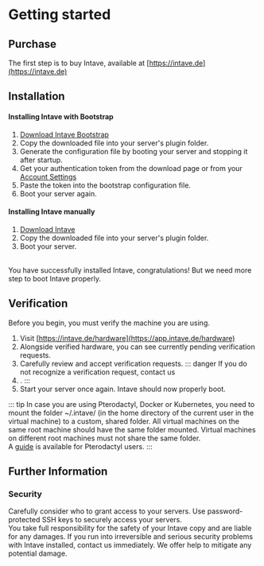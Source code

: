 # Getting started
## Purchase
The first step is to buy Intave, available at [https://intave.de](https://intave.de)

## Installation
#### Installing Intave with Bootstrap
1. [Download Intave Bootstrap](https://app.intave.de/download)
2. Copy the downloaded file into your server's plugin folder.
3. Generate the configuration file by booting your server and stopping it after startup.
4. Get your authentication token from the download page or from your [Account Settings](https://app.intave.de/me)
5. Paste the token into the bootstrap configuration file.
6. Boot your server again.

#### Installing Intave manually
1. [Download Intave](https://app.intave.de/download)
2. Copy the downloaded file into your server's plugin folder.
3. Boot your server.

<br>
You have successfully installed Intave, congratulations!
But we need more step to boot Intave properly.
<br>

## Verification
Before you begin, you must verify the machine you are using.

1. Visit [https://intave.de/hardware](https://app.intave.de/hardware)
2. Alongside verified hardware, you can see currently pending verification requests.
3. Carefully review and accept verification requests.
::: danger 
If you do not recognize a verification request, contact us
4. .
:::
5. Start your server once again. Intave should now properly boot.

::: tip
In case you are using Pterodactyl, Docker or Kubernetes,
you need to mount the folder ~/.intave/ (in the home directory of the current user in the virtual machine) 
to a custom, shared folder.
All virtual machines on the same root machine should have the same folder mounted.
Virtual machines on different root machines must not share the same folder.<br>
A [guide](/guides/asset-02-bootstrap.md) is available for Pterodactyl users.
:::

## Further Information

### Security
Carefully consider who to grant access to your servers.
Use password-protected SSH keys to securely access your servers.<br>
You take full responsibility for the safety of your Intave copy and
are liable for any damages. If you run into irreversible and serious security problems
with Intave installed, contact us immediately. We offer help to mitigate any potential damage.